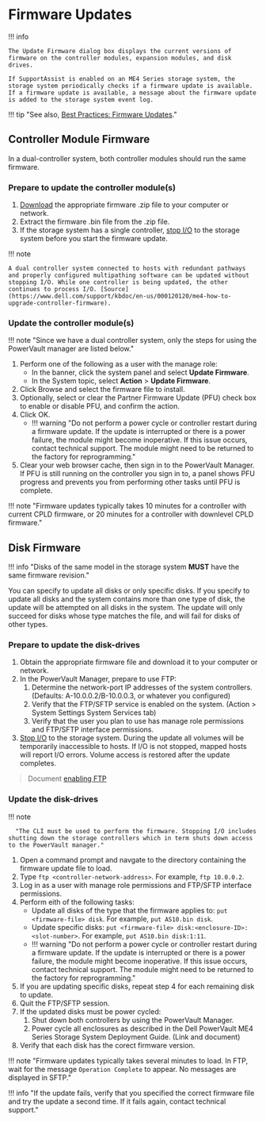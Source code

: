 # Firmware Updates

!!! info 

    The Update Firmware dialog box displays the current versions of firmware on the controller modules, expansion modules, and disk drives.

    If SupportAssist is enabled on an ME4 Series storage system, the storage system periodically checks if a firmware update is available. If a firmware update is available, a message about the firmware update is added to the storage system event log.

!!! tip "See also, [Best Practices: Firmware Updates](../powervault-me4/me4-best-practice.md#firmware-updates)."

## Controller Module Firmware

In a dual-controller system, both controller modules should run the same firmware.

### Prepare to update the controller module(s)

1. [Download](https://www.dell.com/support/home/en-us/product-support/product/powervault-me4024/drivers) the appropriate firmware .zip file to your computer or network.
2. Extract the firmware .bin file from the .zip file.
3. If the storage system has a single controller, [stop I/O](me4-shutdown-controller.md) to the storage system before you start the firmware update. 

!!! note

    A dual controller system connected to hosts with redundant pathways and properly configured multipathing software can be updated without stopping I/O. While one controller is being updated, the other continues to process I/O. [Source](https://www.dell.com/support/kbdoc/en-us/000120120/me4-how-to-upgrade-controller-firmware).

### Update the controller module(s)

!!! note "Since we have a dual controller system, only the steps for using the PowerVault manager are listed below." 

1. Perform one of the following as a user with the manage role:
      -  In the banner, click the system panel and select **Update Firmware**.
      -  In the System topic, select **Action** > **Update Firmware**.
2. Click Browse and select the firmware file to install.
3. Optionally, select or clear the Partner Firmware Update (PFU) check box to enable or disable PFU, and confirm the action.
4. Click OK.
      - !!! warning "Do not perform a power cycle or controller restart during a firmware update. If the update is interrupted or there is a power failure, the module might become inoperative. If this issue occurs, contact technical support. The module might need to be returned to the factory for reprogramming." 
5. Clear your web browser cache, then sign in to the PowerVault Manager. If PFU is still running on the controller you sign in to, a panel shows PFU progress and prevents you from performing other tasks until PFU is complete. 

!!! note "Firmware updates typically takes 10 minutes for a controller with current CPLD firmware, or 20 minutes for a controller with downlevel CPLD firmware."

## Disk Firmware

!!! info "Disks of the same model in the storage system **MUST** have the same firmware revision."

You can specify to update all disks or only specific disks. If you specify to update all disks and the system contains more than one type of disk, the update will be attempted on all disks in the system. The update will only succeed for disks whose type matches the file, and will fail for disks of other types.

### Prepare to update the disk-drives

1. Obtain the appropriate firmware file and download it to your computer or network.
2. In the PowerVault Manager, prepare to use FTP:
      1. Determine the network-port IP addresses of the system controllers. (Defaults: A-10.0.0.2/B-10.0.0.3, or whatever you configured)
      2. Verify that the FTP/SFTP service is enabled on the system. (Action > System Settings System Services tab)
      3. Verify that the user you plan to use has manage role permissions and FTP/SFTP interface permissions.
3. [Stop I/O](me4-shutdown-controller.md) to the storage system. During the update all volumes will be temporarily inaccessible to hosts. If I/O is not stopped, mapped hosts will report I/O errors. Volume access is restored after the update completes.

> Document [enabling FTP](https://www.dell.com/support/manuals/en-us/powervault-me4012/me4_series_ag_pub/enable-or-disable-system-management-settings?guid=guid-e222335a-3e1b-446e-81ac-f7222649673a&lang=en-us)

### Update the disk-drives

!!! note

      "The CLI must be used to perform the firmware. Stopping I/O includes shutting down the storage controllers which in term shuts down access to the PowerVault manager."

1. Open a command prompt and navgate to the directory containing the firmware update file to load.
2. Type `ftp <controller-network-address>`. For example, `ftp 10.0.0.2`.
3. Log in as a user with manage role permissions and FTP/SFTP interface permissions.
4. Perform eith of the following tasks:
      - Update all disks of the type that the firmware applies to: `put <firmware-file> disk`. For example, `put AS10.bin disk`.
      - Update specific disks: `put <firmware-file> disk:<enclosure-ID>:<slot-number>`. For example, `put AS10.bin disk:1:11`.
      - !!! warning "Do not perform a power cycle or controller restart during a firmware update. If the update is interrupted or there is a power failure, the module might become inoperative. If this issue occurs, contact technical support. The module might need to be returned to the factory for reprogramming."
5. If you are updating specific disks, repeat step 4 for each remaining disk to update.
6. Quit the FTP/SFTP session.
7. If the updated disks must be power cycled:
      1. Shut down both controllers by using the PowerVault Manager.
      2. Power cycle all enclosures as described in the Dell PowerVault ME4 Series Storage System Deployment Guide. (Link and document)
8. Verify that each disk has the corect firmware version. 

!!! note "Firmware updates typically takes several minutes to load. In FTP, wait for the message `Operation Complete` to appear. No messages are displayed in SFTP."

!!! info "If the update fails, verify that you specified the correct firmware file and try the update a second time. If it fails again, contact technical support."